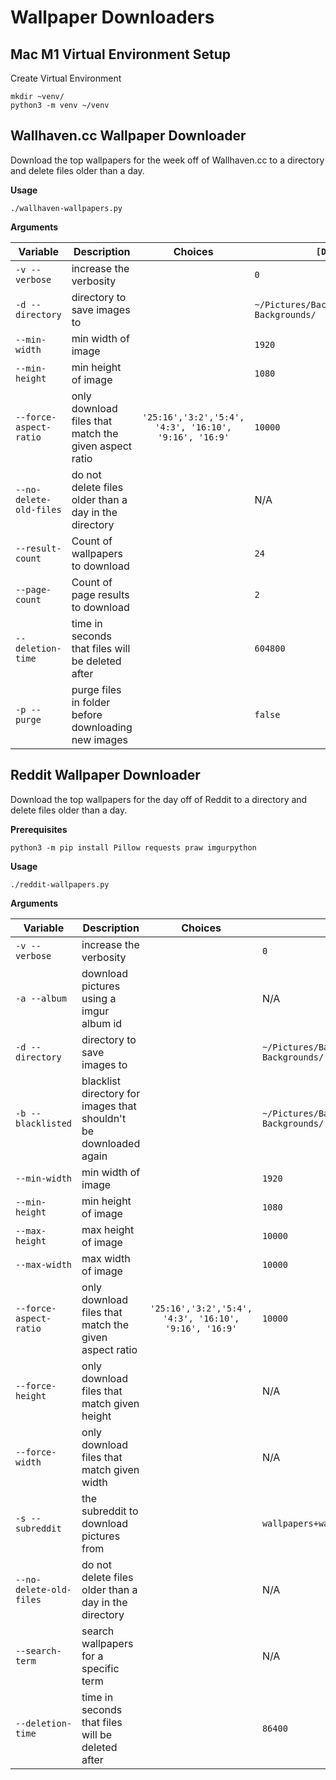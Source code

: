 # Wallpaper Downloaders

## Mac M1 Virtual Environment Setup

Create Virtual Environment

```
mkdir ~venv/
python3 -m venv ~/venv
```

## Wallhaven.cc Wallpaper Downloader

Download the top wallpapers for the week off of Wallhaven.cc to a directory and delete files older than a day.

**Usage**

```shell
./wallhaven-wallpapers.py
```

**Arguments**

| Variable | Description       | Choices | `[Default]`     |
| -------- | ----------------- | :------: | --------------- |
| `-v --verbose` | increase the verbosity |  | `0` |
| `-d --directory` | directory to save images to |  | `~/Pictures/Backgrounds/Downloaded Backgrounds/` |
| `--min-width` | min width of image |  | `1920` |
| `--min-height` | min height of image |  | `1080` |
| `--force-aspect-ratio` | only download files that match the given aspect ratio | `'25:16','3:2','5:4', '4:3', '16:10', '9:16', '16:9'` | `10000` |
| `--no-delete-old-files` | do not delete files older than a day in the directory | | N/A |
| `--result-count` | Count of wallpapers to download | | `24` |
| `--page-count` | Count of page results to download | | `2` |
| `--deletion-time` | time in seconds that files will be deleted after | | `604800` |
| `-p --purge` | purge files in folder before downloading new images | | `false` |

## Reddit Wallpaper Downloader

Download the top wallpapers for the day off of Reddit to a directory and delete files older than a day.

**Prerequisites**

```shell
python3 -m pip install Pillow requests praw imgurpython
```

**Usage**

```shell
./reddit-wallpapers.py
```

**Arguments**

| Variable | Description       | Choices | `[Default]`     |
| -------- | ----------------- | :------: | --------------- |
| `-v --verbose` | increase the verbosity |  | `0` |
| `-a --album` | download pictures using a imgur album id |  | N/A |
| `-d --directory` | directory to save images to |  | `~/Pictures/Backgrounds/Downloaded Backgrounds/` |
| `-b --blacklisted` | blacklist directory for images that shouldn't be downloaded again |  | `~/Pictures/Backgrounds/Blacklisted Backgrounds/` |
| `--min-width` | min width of image |  | `1920` |
| `--min-height` | min height of image |  | `1080` |
| `--max-height` | max height of image |  | `10000` |
| `--max-width` | max width of image |  | `10000` |
| `--force-aspect-ratio` | only download files that match the given aspect ratio | `'25:16','3:2','5:4', '4:3', '16:10', '9:16', '16:9'` | `10000` |
| `--force-height` | only download files that match given height | | N/A |
| `--force-width` | only download files that match given width | | N/A |
| `-s --subreddit` | the subreddit to download pictures from | | `wallpapers+wallpaper+MinimalWallpaper` |
| `--no-delete-old-files` | do not delete files older than a day in the directory | | N/A |
| `--search-term` | search wallpapers for a specific term | | N/A |
| `--deletion-time` | time in seconds that files will be deleted after | | `86400` |
